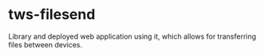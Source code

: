 # tws-filesend

Library and deployed web application using it, which allows for transferring files between devices.